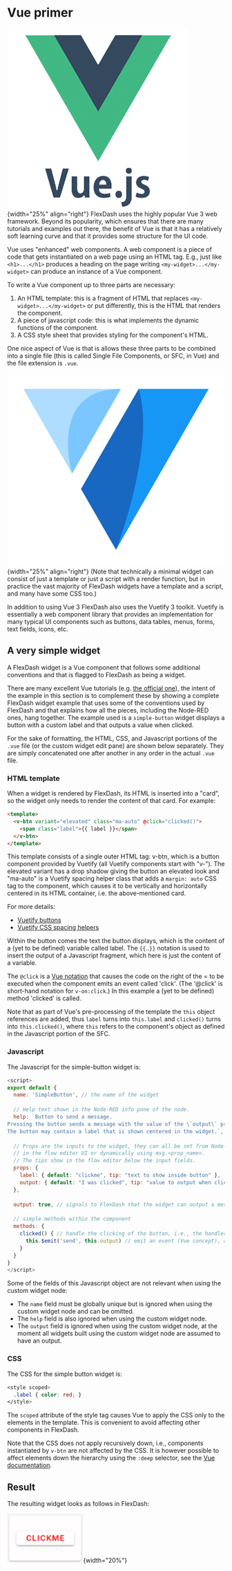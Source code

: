 # Vue primer

![Vue logo](./vue-logo.png){width="25%" align="right"}
FlexDash uses the highly popular Vue 3 web framework.
Beyond its popularity, which ensures that there are many tutorials and examples out there,
the benefit of Vue is that it has a relatively soft learning curve and that it provides
some structure for the UI code.

Vue uses "enhanced" web components. A web component is a piece of code that gets
instantiated on a web page using an HTML tag. E.g., just like `<h1>...</h1>` produces
a heading on the page writing `<my-widget>...</my-widget>` can produce an instance of
a Vue component.

To write a Vue component up to three parts are necessary:

  1. An HTML template: this is a fragment of HTML that replaces `<my-widget>...</my-widget>`
    or put differently, this is the HTML that renders the component.
  2. A piece of javascript code: this is what implements the dynamic functions of the
    component.
  3. A CSS style sheet that provides styling for the component's HTML.

One nice aspect of Vue is that is allows these three parts to be combined into a single file
(this is called Single File Components, or SFC, in Vue) and the file extension is `.vue`.

![Vuetify logo](./vuetify-logo.svg){width="25%" align="right"}
(Note that technically a minimal widget can consist of just a template or just a script
with a render function, but in practice the vast majority of FlexDash widgets have a template
and a script, and many have some CSS too.)

In addition to using Vue 3 FlexDash also uses the Vuetify 3 toolkit.
Vuetify is essentially a web component library that provides an implementation for many
typical UI components such as buttons, data tables, menus, forms, text fields, icons, etc.

## A very simple widget

A FlexDash widget is a Vue component that follows some additional conventions and that is
flagged to FlexDash as being a widget.

There are many excellent Vue tutorials
(e.g. [the official one](https://vuejs.org/tutorial/#step-1)),
the intent of the example in this section is
to complement these by showing a complete FlexDash widget example that uses some of the
conventions used by FlexDash and that explains how all the pieces, including the Node-RED ones,
hang together.
The example used is a `simple-button` widget displays a button with a custom label and that
outputs a value when clicked.

For the sake of formatting, the HTML, CSS, and Javascript portions of the `.vue` file
(or the custom widget edit pane) are shown below separately.
They are simply concatenated one after another in any order in the actual `.vue` file.

### HTML template

When a widget is rendered by FlexDash, its HTML is inserted into a "card",
so the widget only needs to render the content of that card.
For example:

```html
<template>
  <v-btn variant="elevated" class="ma-auto" @click="clicked()">
    <span class="label">{{ label }}</span>
  </v-btn>
</template>
```

This template consists of a single outer HTML tag: v-btn, which is a button component provided
by Vuetify (all Vuetify components start with "v-").
The elevated variant has a drop shadow giving the button an elevated look and "ma-auto" is
a Vuetify spacing helper class that adds a `margin: auto` CSS tag to the component,
which causes it to be vertically and horizontally centered in its HTML container,
i.e. the above-mentioned card.

For more details:

- [Vuetify buttons](https://next.vuetifyjs.com/en/components/buttons/)
- [Vuetify CSS spacing helpers](https://next.vuetifyjs.com/en/styles/spacing/)

Within the button comes the text the button displays, which is the content of a (yet to be defined)
variable called label.
The `{{`..`}}` notation is used to insert the output of a Javascript fragment, which here is
just the content of a variable.

The `@click` is a [Vue notation](https://vuejs.org/api/built-in-directives.html#v-on)
that causes the code on the right of the = to be executed when the
component emits an event called 'click'.
(The '@click' is short-hand notation for `v-on:click`.)
In this example a (yet to be defined) method 'clicked' is called.

Note that as part of Vue's pre-processing of the template the `this` object references are added,
thus `label` turns into `this.label` and `clicked()` turns into `this.clicked()`, where `this`
refers to the component's object as defined in the Javascript portion of the SFC.

### Javascript

The Javascript for the simple-button widget is:

```javascript
<script>
export default {
  name: 'SimpleButton', // the name of the widget

  // Help text shown in the Node-RED info pane of the node.
  help: `Button to send a message.
Pressing the button sends a message with the value of the \`output\` prop as payload.
The button may contain a label that is shown centered in the widget.`,

  // Props are the inputs to the widget, they can all be set from Node-RED either statically
  // in the flow editor UI or dynamically using msg.<prop_name>.
  // The tips show in the flow editor below the input fields.
  props: {
    label: { default: "clickme", tip: "text to show inside button" },
    output: { default: "I was clicked", tip: "value to output when clicked" },
  },

  output: true, // signals to FlexDash that the widget can output a message

  // simple methods within the component
  methods: {
    clicked() { // handle the clicking of the button, i.e., the handler for the '@click'
      this.$emit('send', this.output) // emit an event (Vue concept), a 'send' event goes to NR
    }
  }
}
</script>
```

Some of the fields of this Javascript object are not relevant when using the custom widget node:

- The `name` field must be globally unique but is ignored when using the custom widget node
  and can be omitted.
- The `help` field is also ignored when using the custom widget node.
- The `output` field is ignored when using the custom widget node, at the moment all widgets
  built using the custom widget node are assumed to have an output.

### CSS

The CSS for the simple button widget is:

```css
<style scoped>
  .label { color: red; }
</style>
```

The `scoped` attribute of the style tag causes Vue to apply the CSS only to the elements in
the template.
This is convenient to avoid affecting other components in FlexDash.

Note that the CSS does not apply recursively down, i.e., components instantiated by
`v-btn` are not affected by the CSS.
It is however possible to affect elements down the hierarchy using the `:deep` selector,
see the [Vue documentation](https://vuejs.org/api/sfc-css-features.html#scoped-css).

## Result

The resulting widget looks as follows in FlexDash:

![SimpleButton widget](./vue-primer-1.png){width="20%"}
